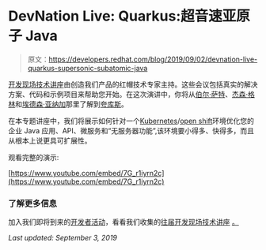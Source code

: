 # DevNation Live: Quarkus:超音速亚原子 Java

> 原文：<https://developers.redhat.com/blog/2019/09/02/devnation-live-quarkus-supersonic-subatomic-java>

[开发现场技术讲座](https://developers.redhat.com/devnation/?page=0)由创造我们产品的红帽技术专家主持。这些会议包括真实的解决方案、代码和示例项目来帮助您开始。在这次演讲中，你将从[伯尔·萨特](https://developers.redhat.com/node/204405/)、[杰森·格林](https://developers.redhat.com/blog/author/jgreene/)和[埃德森·亚纳加](https://developers.redhat.com/blog/author/yanaga/)那里了解到[夸库斯](https://developers.redhat.com/blog/2019/03/07/quarkus-next-generation-kubernetes-native-java-framework/)。

在本专题讲座中，我们将展示如何针对一个[Kubernetes](https://developers.redhat.com/topics/kubernetes/)/[open shift](https://developers.redhat.com/openshift/)环境优化您的企业 Java 应用、API、微服务和“无服务器功能”,该环境要小得多、快得多，而且从根本上说更具可扩展性。

观看完整的演示:

[https://www.youtube.com/embed/7G_r1iyrn2c](https://www.youtube.com/embed/7G_r1iyrn2c)

### 了解更多信息

加入我们即将到来的[开发者活动](https://developers.redhat.com/events/)，看看我们收集的[往届开发现场技术讲座](https://developers.redhat.com/devnation/?page=0) [。](https://developers.redhat.com/events/)

*Last updated: September 3, 2019*